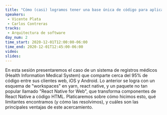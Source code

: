 ```yaml
---
title: "Cómo (casi) logramos tener una base única de código para aplicaciones móviles y web"
speakers:
 - Vicente Plata
 - Carlos Contreras
tracks: 
 - Arquitectura de software
day_num: 2
time_start: 2020-12-01T12:00:00-06:00
time_end: 2020-12-01T12:45:00-06:00
video: 
slides: 
---
```


En esta sesión presentaremos el caso de un sistema de registros médicos (Health Information Medical System) que comparte cerca del 95% de código entre sus clientes web, iOS y Android. Lo anterior se logra con un esquema de "workspaces" en yarn, react native, y un paquete no tan popular llamado "React Native for Web", que transforma componentes de React Native a código HTML. Platicaremos sobre cómo hicimos esto, qué limitantes encontramos (y cómo las resolvimos), y cuáles son las principales ventajas de este acercamiento.